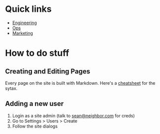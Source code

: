 <!-- TITLE: Neighbor wiki -->
<!-- SUBTITLE: Welcome to the best company on earth -->

# Quick links

* [Engineering](https://wiki.neighbor.com/engineering)
* [Ops](https://neighbor-wiki.herokuapp.com/ops)
* [Marketing](https://neighbor-wiki.herokuapp.com/marketing)

# How to do stuff

## Creating and Editing Pages
Every page on the site is built with Markdown.  Here's a [cheatsheet](https://github.com/adam-p/markdown-here/wiki/Markdown-Cheatsheet) for the sytax.

## Adding a new user
1. Login as a site admin (talk to sean@neighbor.com for creds)
1. Go to Settings > Users > Create
1. Follow the site dialogs